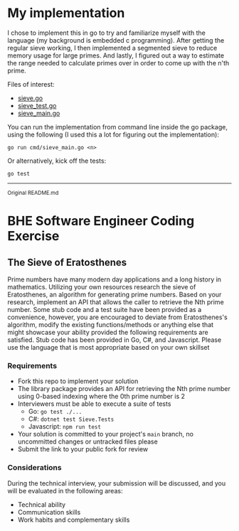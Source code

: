 # My implementation

I chose to implement this in go to try and familiarize myself with the language (my background is embedded c programming). After getting the regular sieve working, I then implemented a segmented sieve to reduce memory usage for large primes. And lastly, I figured out a way to estimate the range needed to calculate primes over in order to come up with the n'th prime. 

Files of interest:
- [sieve.go](go/pkg/sieve/sieve.go)
- [sieve_test.go](go/pkg/sieve/sieve_test.go)
- [sieve_main.go](go/pkg/sieve/cmd/sieve_main.go)

You can run the implementation from command line inside the go package, using the following (I used this a lot for figuring out the implementation): 

`go run cmd/sieve_main.go <n>`

Or alternatively, kick off the tests:

`go test`

---
<sup>Original README.md<sup/>
# BHE Software Engineer Coding Exercise

## The Sieve of Eratosthenes

Prime numbers have many modern day applications and a long history in mathematics. Utilizing your own resources research the sieve of Eratosthenes, an algorithm for generating prime numbers. Based on your research, implement an API that allows the caller to retrieve the Nth prime number.
Some stub code and a test suite have been provided as a convenience, however, you are encouraged to deviate from Eratosthenes's algorithm, modify the existing functions/methods or anything else that might showcase your ability provided the following requirements are satisfied.
Stub code has been provided in Go, C#, and Javascript. Please use the language that is most appropriate based on your own skillset

### Requirements

- Fork this repo to implement your solution
- The library package provides an API for retrieving the Nth prime number using 0-based indexing where the 0th prime number is 2
- Interviewers must be able to execute a suite of tests
  - Go: `go test ./...`
  - C#: `dotnet test Sieve.Tests`
  - Javascript: `npm run test`
- Your solution is committed to your project's `main` branch, no uncommitted changes or untracked files please
- Submit the link to your public fork for review

### Considerations

During the technical interview, your submission will be discussed, and you will be evaluated in the following areas:

- Technical ability
- Communication skills
- Work habits and complementary skills
